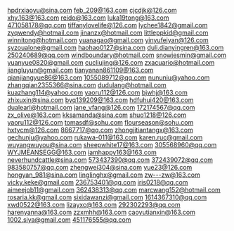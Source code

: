 hpdrxiaoyu@sina.com
feb_209@163.com
cjcdjk@126.com
xhy.163@163.com
reido@163.com
luka19tong@163.com
471058178@qq.com
tiffanylovelife@126.com
lychee1842@gmail.com
zyqwendy@hotmail.com
jinanzx@hotmail.com
littleppkid@gmail.com
winnitong@hotmail.com
yuanagao@gmail.com
yinyufeiyan@126.com
syzoualone@gmail.com
haohao0127@sina.com
duli.dianyingren@163.com
250240689@qq.com
windboundary@hotmail.com
snowjesmin@gmail.com
yuanyue0820@gmail.com
cucliujing@126.com
zxacuario@hotmail.com
jiangluyun@gmail.com
tianyanan861109@163.com
qianjiangyue86@163.com
1055089712@qq.com
nununiu@yahoo.com
zhangqian2355366@sina.com
dudulang@hotmail.com
kuazhang114@yahoo.com
yaoru112@126.com
bjwhj@163.com
zhixuxin@sina.com
byq139209@163.com
hdfuhui420@163.com
dualearl@hotmail.com
jane_vfang@126.com
172174567@qq.com
zx_olive@163.com
kksamanda@sina.com
shuo1218@126.com
yaoru112@126.com
tomasdf@sohu.com
flourseason@sohu.com
hxtycm@126.com
8667717@qq.com
zhongjitiantangx@163.com
gechunju@yahoo.com
rukawa-011@163.com
karen.ruc@gmail.com
wuyangwuyou@sina.com
sheepwhite17@163.com
305568960@qq.com
WYJMEANSEGG@163.com
iamhappy163@163.com
neverhundcattle@sina.com
573437390@qq.com
372439072@qq.com
983580757@qq.com
zhengwei304@sina.com
yue23@126.com
hongyan_981@sina.com
linglinghx@gmail.com
zw---zw@163.com
vicky.keke@gmail.com
236753401@qq.com
iris0218@qq.com
aimeejob11@gmail.com
362438313@qq.com
marcwang152@hotmail.com
rosaria.kk@gmail.com
sixidawanzi@gmail.com
1614367310@qq.com
xwd0522@163.com
lizayxc@163.com
292302293@qq.com
harenyanna@163.com
zzxmhh@163.com
caoyutianxin@163.com
1002.siya@gmail.com
451176555@qq.com
